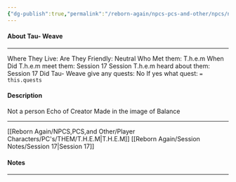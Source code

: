 ```yaml
---
{"dg-publish":true,"permalink":"/reborn-again/npcs-pcs-and-other/npcs/neutral/tau-weave/"}
---
```



#### About Tau- Weave
---
Where They Live: 
Are They Friendly: Neutral
Who Met them: T.h.e.m
When Did T.h.e.m meet them: Session 17
Session T.h.e.m heard about them: Session 17
Did Tau- Weave give any quests: No
	If yes what quest: `= this.quests`


#### Description
Not a person
Echo of Creator
Made in the image of Balance

---
[[Reborn Again/NPCS,PCS,and Other/Player Characters/PC's/THEM/T.H.E.M\|T.H.E.M]]
[[Reborn Again/Session Notes/Session 17\|Session 17]]
#### Notes
---



